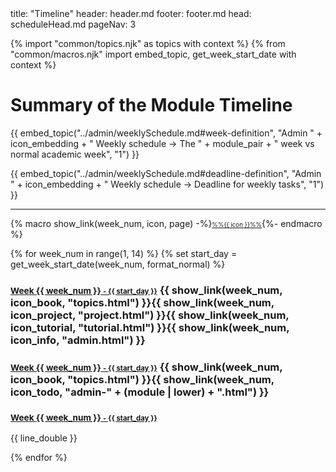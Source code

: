 <frontmatter>
title: "Timeline"
header: header.md
footer: footer.md
head: scheduleHead.md
pageNav: 3
</frontmatter>

{% import "common/topics.njk" as topics with context %}
{% from "common/macros.njk" import embed_topic, get_week_start_date with context %}

<div class="website-content">

# Summary of the Module Timeline

{{ embed_topic("../admin/weeklySchedule.md#week-definition", "Admin " + icon_embedding + " Weekly schedule → The " + module_pair + " week vs normal academic week", "1") }}
<p/>
{{ embed_topic("../admin/weeklySchedule.md#deadline-definition", "Admin " + icon_embedding + " Weekly schedule → Deadline for weekly tasks", "1") }}

<p/>
<hr>

{% macro show_link(week_num, icon, page) -%}<small><small><a href="week{{ week_num }}/{{ page }}" class="badge badge-light mr-1">%%{{ icon }}%%</a></small></small>{%- endmacro %}


{% for week_num in range(1, 14) %}
{% set start_day = get_week_start_date(week_num, format_normal) %}

<div tags="m--cs2103 m--cs2113 m--tic4001">

### <a href="week{{ week_num }}/" class="badge badge-pill badge-dark"><small>**Week {{ week_num }}** <small>- {{ start_day }}</small></small></a> {{ show_link(week_num, icon_book, "topics.html") }}{{ show_link(week_num, icon_project, "project.html") }}{{ show_link(week_num, icon_tutorial, "tutorial.html") }}{{ show_link(week_num, icon_info, "admin.html") }}

</div>
<div tags="m--tic2002">

### <a href="week{{ week_num }}/" class="badge badge-pill badge-dark"><small>**Week {{ week_num }}** <small>- {{ start_day }}</small></small></a> {{ show_link(week_num, icon_book, "topics.html") }}{{ show_link(week_num, icon_todo, "admin-" + (module | lower) + ".html") }}

</div>
<div tags="m--te3201">

### <a href="week{{ week_num }}/" class="badge badge-pill badge-dark"><small>**Week {{ week_num }}** <small>- {{ start_day }}</small></small></a>

</div>
<div class="indented-level2">

<include src="week{{ week_num }}/index.md#summary" optional />
</div>
{{ line_double }}

{% endfor %}

</div>
